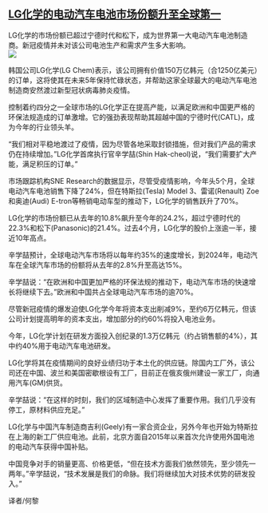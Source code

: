 <!--1594716691000-->
[LG化学的电动汽车电池市场份额升至全球第一](https://cn.ft.com/story/001088533?full=y)
------

<div></div><div class="story-lead">LG化学的市场份额已超过宁德时代和松下，成为世界第一大电动汽车电池制造商。新冠疫情并未对该公司电池生产和需求产生多大影响。</div><div class=" story-image image"><img src="https://thumbor.ftacademy.cn/unsafe/1340x754/https://thumbor.ftacademy.cn/unsafe/picture/0/000097330_piclink.jpg"></div><div class="story-body"><div id="story-body-container"><p>韩国公司LG化学(LG Chem)表示，该公司拥有价值150万亿韩元（合1250亿美元）的订单，这将使其在未来5年保持忙碌状态，并帮助这家全球最大的电动汽车电池制造商安然渡过新型冠状病毒肺炎疫情。</p><p>控制着约四分之一全球市场的LG化学正在提高产能，以满足欧洲和中国更严格的环保法规造成的订单激增。它的强劲表现帮助其超越中国的宁德时代(CATL)，成为今年的行业领头羊。</p><p>“我们相对平稳地渡过了疫情，因为尽管各地采取封锁措施，但对我们产品的需求仍在持续增加。”LG化学首席执行官辛学喆(Shin Hak-cheol)说，“我们需要扩大产能，满足积压的订单。”</p><p>市场跟踪机构SNE Research的数据显示，尽管受疫情影响，今年头5个月，全球电动汽车电池销售下降了24%，但在特斯拉(Tesla) Model 3、雷诺(Renault) Zoe和奥迪(Audi) E-tron等畅销电动车型的推动下，LG化学的销售跃升了70%。</p><div  data-o-ads-name="mpu-middle1" class="o-ads in-article-advert" data-o-ads-formats-default="false"  data-o-ads-formats-small="FtcMobileMpu"  data-o-ads-formats-medium="FtcMpu" data-o-ads-formats-large="FtcMpu" data-o-ads-formats-extra="FtcMpu" data-o-ads-targeting="cnpos=middle1;" data-cy='[{"devices":["PC","iPhoneWeb","AndroidWeb","iPhoneApp","AndroidApp"],"pattern":"MPU","position":"Middle1","container":"mpuInStory"}]'></div><p>LG化学的市场份额已从去年的10.8%飙升至今年的24.2%，超过宁德时代的22.3%和松下(Panasonic)的21.4%。过去4个月，LG化学的股价上涨逾一半，接近10年高点。</p><p>辛学喆预计，全球电动汽车市场将以每年约35%的速度增长，到2024年，电动汽车在全球汽车市场的份额将从去年的2.8%升至高达15%。</p><p>辛学喆说：“在欧洲和中国更加严格的环保法规的推动下，电动汽车市场的快速增长将继续下去。”欧洲和中国共占全球电动汽车市场的逾70%。</p><p>尽管新冠疫情的爆发迫使LG化学今年将资本支出削减9%，至约6万亿韩元，但该公司计划提高明年的资本支出，增加部分的约60%将投入电池业务。</p><p>今年，LG化学计划在研发方面投入创纪录的1.3万亿韩元（约占销售额的4%），其中约40%用于电动汽车电池研发。</p><p>LG化学将其在疫情期间的良好业绩归功于本土化的供应链。除国内工厂外，该公司还在中国、波兰和美国密歇根设有工厂，目前正在俄亥俄州建设一家工厂，向通用汽车(GM)供货。</p><div data-o-ads-name="mpu-middle2" class="o-ads in-article-advert" data-o-ads-formats-default="false"  data-o-ads-formats-small="FtcMobileMpu"  data-o-ads-formats-medium="false" data-o-ads-formats-large="false" data-o-ads-formats-extra="false" data-o-ads-targeting="cnpos=middle2;" data-cy='[{"devices":["iPhoneWeb","AndroidWeb","iPhoneApp","AndroidApp"],"pattern":"MPU","position":"Middle2","container":"mpuInStory"}]'></div><p>辛学喆说：“在这样的时刻，我们的区域制造中心发挥了重要作用。我们几乎没有停工，原材料供应充足。”</p><p>LG化学与中国汽车制造商吉利(Geely)有一家合资企业，另外今年也开始为特斯拉在上海的新工厂供应电池。此前，北京方面自2015年以来首次允许使用外国电池的电动汽车获得中国补贴。</p><p>中国竞争对手的销量更高、价格更低，“但在技术方面我们依然领先，至少领先一两年。”辛学喆说，“技术发展是我们的命脉。我们将继续加大对技术优势的研发投入。”</p><p>译者/何黎</p></div><div class="clearfloat"></div></div>
